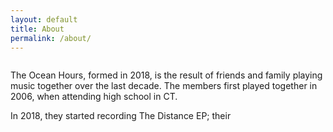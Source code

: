 ```yaml
---
layout: default
title: About
permalink: /about/
---
```

  <div class="section">
    <div class="container">
      <div class="row">
        <div class="one-half column value">
		  <p>The Ocean Hours, formed in 2018, is the result of friends and family playing music together over the last decade.  The members first played together in 2006, when attending high school in CT.
           </p>
		   <p> In 2018, they started recording The Distance EP;  their
        </div>
      </div>
    </div>
  </div>
